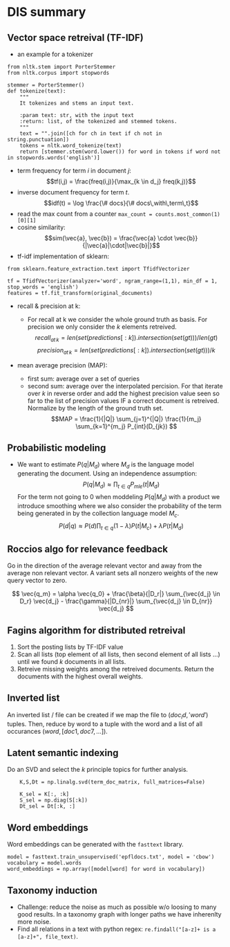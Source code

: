 # DIS summary 


## Vector space retreival (TF-IDF)
- an example for a tokenizer 

```{python}
from nltk.stem import PorterStemmer
from nltk.corpus import stopwords

stemmer = PorterStemmer() 
def tokenize(text):
    """
    It tokenizes and stems an input text.
    
    :param text: str, with the input text
    :return: list, of the tokenized and stemmed tokens.
    """
    text = "".join([ch for ch in text if ch not in string.punctuation])
    tokens = nltk.word_tokenize(text)
    return [stemmer.stem(word.lower()) for word in tokens if word not in stopwords.words('english')]
```
- term frequency for term $i$ in document $j$: 
$$tf(i,j) = \frac{freq(i,j)}{\max_{k \in d_j} freq(k,j)}$$
- inverse document frequency for term $t$. 
$$idf(t) = \log \frac{\# docs}{\# docs\,with\,term\,t}$$
- read the max count from a counter `max_count = counts.most_common(1)[0][1]`
- cosine similarity: 
$$sim(\vec{a}, \vec{b}) = \frac{\vec{a} \cdot \vec{b}}{|\vec{a}|\cdot|\vec{b}|}$$
- tf-idf implementation of sklearn: 
```{python}
from sklearn.feature_extraction.text import TfidfVectorizer

tf = TfidfVectorizer(analyzer='word', ngram_range=(1,1), min_df = 1, stop_words = 'english')
features = tf.fit_transform(original_documents)
```
- recall & precision at k: 
  - For recall at k we consider the whole ground truth as basis. For precision we only consider the $k$ elements retreived.
  $$recall_{at \, k} = len(set(predictions[:k]).intersection(set(gt))) / len(gt)$$
  $$precision_{at \, k} = len(set(predictions[:k]).intersection(set(gt))) / k$$

- mean average precision (MAP): 
  - first sum: average over a set of queries
  - second sum: average over the interpolated percision. For that iterate over $k$ in reverse order and add the highest precision value seen so far to the list of precision values IF a correct document is retreived. Normalize by the length of the ground truth set. 
  $$MAP = \frac{1}{|Q|} \sum_{j=1}^{|Q|} \frac{1}{m_j} \sum_{k=1}^{m_j} P_{int}(D_{jk}) $$


## Probabilistic modeling
- We want to estimate $P(q|M_d)$ where $M_d$ is the language model generating the document. Using an independence assumption: 
$$P(q|M_d) \approx \prod_{t \in q} P_{mle} (t | M_d)$$
For the term not going to 0 when moddeling $P(q|M_d)$ with a product we introduce smoothing where we also consider the probability of the term being generated in by the collection language model $M_c$. 
$$P(d|q) \approx P(d) \prod_{t\in q} (1-\lambda) P(t|M_c) + \lambda P(t|M_d) $$


## Roccios algo for relevance feedback 
Go in the direction of the average relevant vector and away from the average non relevant vector. A variant sets all nonzero weights of the new query vector to zero. 

$$ \vec{q_m} = \alpha \vec{q_0} + \frac{\beta}{|D_r|} \sum_{\vec{d_j} \in D_r} \vec{d_j} - \frac{\gamma}{|D_{nr}|} \sum_{\vec{d_j} \in D_{nr}} \vec{d_j} $$


## Fagins algorithm for distributed retreival
1. Sort the posting lists by TF-IDF value 
2. Scan all lists (top element of all lists, then second element of all lists ...) until we found $k$ documents in all lists. 
3. Retreive missing weights among the retreived documents. Return the documents with the highest overall weights.


## Inverted list 
An inverted list / file can be created if we map the file to $(doc_id, 'word')$ tuples. Then, reduce by word to a tuple with the word and a list of all occurances $(word, [doc1, doc7, ...])$.


## Latent semantic indexing 
Do an SVD and select the $k$ principle topics for further analysis. 

```{python}
    K,S,Dt = np.linalg.svd(term_doc_matrix, full_matrices=False)

    K_sel = K[:, :k]
    S_sel = np.diag(S[:k])
    Dt_sel = Dt[:k, :]
```


## Word embeddings
Word embeddings can be generated with the `fasttext` library. 
```{python}
model = fasttext.train_unsupervised('epfldocs.txt', model = 'cbow')
vocabulary = model.words
word_embeddings = np.array([model[word] for word in vocabulary])
```


## Taxonomy induction 
- Challenge: reduce the noise as much as possible w/o loosing to many good results. In a taxonomy graph with longer paths we have inherenlty more noise. 
- Find all relations in a text with python regex: `re.findall("[a-z]+ is a [a-z]+", file_text)`. 